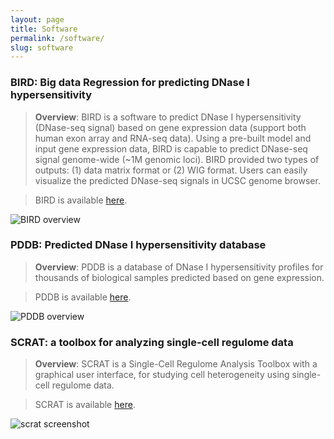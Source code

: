 ```yaml
---
layout: page
title: Software
permalink: /software/
slug: software
---
```


### BIRD: Big data Regression for predicting DNase I hypersensitivity

>**Overview**: BIRD is a software to predict DNase I hypersensitivity (DNase-seq signal) based on gene expression data (support both human exon array and RNA-seq data). Using a pre-built model and input gene expression data, BIRD is capable to predict DNase-seq signal genome-wide (~1M genomic loci). BIRD provided two types of outputs: (1) data matrix format or (2) WIG format. Users can easily visualize the predicted DNase-seq signals in UCSC genome browser.

>BIRD is available [here](https://github.com/WeiqiangZhou/BIRD).

![](http://weiqiangzhou.com/images/bird_overview.png "BIRD overview")



### PDDB: Predicted DNase I hypersensitivity database

>**Overview**: PDDB is a database of DNase I hypersensitivity profiles for thousands of biological samples predicted based on gene expression. 

>PDDB is available [here](http://jilab.biostat.jhsph.edu/~bsherwo2/bird/index.php).

![](http://weiqiangzhou.com/images/PDDB_overview.png "PDDB overview")



### SCRAT: a toolbox for analyzing single-cell regulome data

>**Overview**: SCRAT is a Single-Cell Regulome Analysis Toolbox with a graphical user interface, for studying cell heterogeneity using single-cell regulome data.

>SCRAT is available [here](https://github.com/zji90/SCRAT).

![](http://weiqiangzhou.com/images/scrat_screenshot.png "scrat screenshot")
